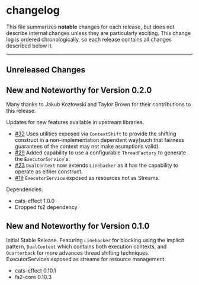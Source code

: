 # changelog

This file summarizes **notable** changes for each release, but does not describe internal changes unless they are particularly exciting. This change log is ordered chronologically, so each release contains all changes described below it.

----

## <a name="Unreleased"></a>Unreleased Changes

## <a name="0.2.0"></a>New and Noteworthy for Version 0.2.0

Many thanks to Jakub Kozłowski and Taylor Brown for their contributions to this release.

Updates for new features available in upstream libraries.

- [#32](https://github.com/ChristopherDavenport/linebacker/pull/32) Uses utilities exposed via `ContextShift` to provide the shifting construct in a non-implementation dependent way(such that fairness guarantees of the context may not make asumptions valid).
- [#29](https://github.com/ChristopherDavenport/linebacker/pull/29) Added capability to use a configurable `ThreadFactory` to generate the `ExecutorService`'s.
- [#23](https://github.com/ChristopherDavenport/linebacker/pull/23) `DualContext` now extends `Linebacker` as it has the capability to operate as either construct.
- [#19](https://github.com/ChristopherDavenport/linebacker/pull/19) `ExecutorService` exposed as resources not as Streams.

Dependencies:

- cats-effect 1.0.0
- Dropped fs2 dependency

## <a name="0.1.0"></a>New and Noteworthy for Version 0.1.0

Initial Stable Release. Featuring `Linebacker` for blocking using the implicit pattern, `DualContext` which contains both execution contexts, and `Quarterback` for more advances thread shifting techniques. ExecutorServices exposed as
streams for resource management.

- cats-effect 0.10.1
- fs2-core 0.10.3
